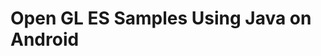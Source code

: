 # Open GL ES Samples Using Java on Android

<!--stackedit_data:
eyJoaXN0b3J5IjpbMTUzMjA3MzYxN119
-->